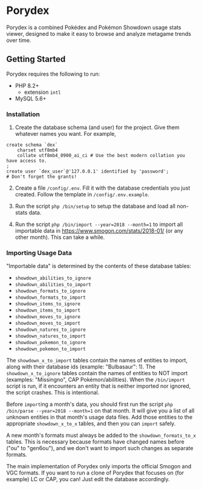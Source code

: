 # Porydex

Porydex is a combined Pokédex and Pokémon Showdown usage stats viewer, designed
to make it easy to browse and analyze metagame trends over time.

## Getting Started

Porydex requires the following to run:
* PHP 8.2+
    * extension `intl`
* MySQL 5.6+

### Installation

1. Create the database schema (and user) for the project. Give them whatever
names you want. For example,
```MySQL
create schema `dex`
	charset utf8mb4
	collate utf8mb4_0900_ai_ci # Use the best modern collation you have access to.
;
create user `dex_user`@'127.0.0.1' identified by 'password';
# Don't forget the grants!
```

2. Create a file `/config/.env`. Fill it with the database credentials you just
created. Follow the template in `/config/.env.example`.

3. Run the script `php /bin/setup` to setup the database and load all non-stats
data.

4. Run the script `php /bin/import --year=2018 --month=1` to import all
importable data in https://www.smogon.com/stats/2018-01/ (or any other month).
This can take a while.

### Importing Usage Data

"Importable data" is determined by the contents of these database tables:
* `showdown_abilities_to_ignore`
* `showdown_abilities_to_import`
* `showdown_formats_to_ignore`
* `showdown_formats_to_import`
* `showdown_items_to_ignore`
* `showdown_items_to_import`
* `showdown_moves_to_ignore`
* `showdown_moves_to_import`
* `showdown_natures_to_ignore`
* `showdown_natures_to_import`
* `showdown_pokemon_to_ignore`
* `showdown_pokemon_to_import`

The `showdown_x_to_import` tables contain the names of entities to import, along
with their database ids (example: "Bulbasaur": 1). The `showdown_x_to_ignore`
tables contain the names of entities to NOT import (examples: "Missingno", CAP
Pokémon/abilities). When the `/bin/import` script is run, if it encounters an
entity that is neither imported nor ignored, the script crashes. This is
intentional.

Before `import`ing a month's data, you should first run the script
`php /bin/parse --year=2018 --month=1` on that month. It will give you a list of
all unknown entities in that month's usage data files. Add those entities to
the appropriate `showdown_x_to_x` tables, and then you can `import` safely.

A new month's formats must always be added to the `showdown_formats_to_x`
tables. This is necessary because formats have changed names before ("ou" to
"gen6ou"), and we don't want to import such changes as separate formats.

The main implementation of Porydex only imports the official Smogon and VGC
formats. If you want to run a clone of Porydex that focuses on (for example) LC
or CAP, you can! Just edit the database accordingly.

